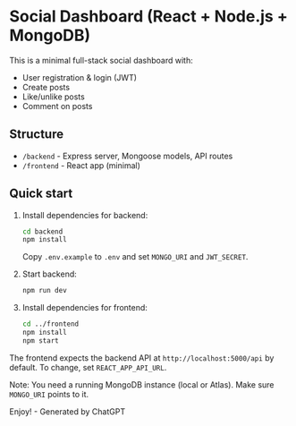 # Social Dashboard (React + Node.js + MongoDB)

This is a minimal full-stack social dashboard with:
- User registration & login (JWT)
- Create posts
- Like/unlike posts
- Comment on posts

## Structure
- `/backend` - Express server, Mongoose models, API routes
- `/frontend` - React app (minimal)

## Quick start

1. Install dependencies for backend:
   ```bash
   cd backend
   npm install
   ```
   Copy `.env.example` to `.env` and set `MONGO_URI` and `JWT_SECRET`.

2. Start backend:
   ```bash
   npm run dev
   ```

3. Install dependencies for frontend:
   ```bash
   cd ../frontend
   npm install
   npm start
   ```

The frontend expects the backend API at `http://localhost:5000/api` by default. To change, set `REACT_APP_API_URL`.

Note: You need a running MongoDB instance (local or Atlas). Make sure `MONGO_URI` points to it.

Enjoy! - Generated by ChatGPT
